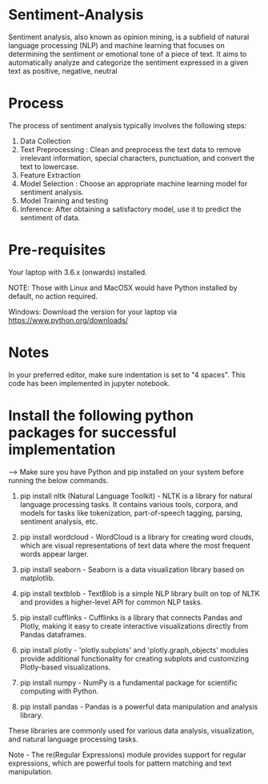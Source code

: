 # Sentiment-Analysis
Sentiment analysis, also known as opinion mining, is a subfield of natural language processing (NLP) and machine learning that focuses on determining the sentiment or emotional tone of a piece of text. It aims to automatically analyze and categorize the sentiment expressed in a given text as positive, negative, neutral

# Process
The process of sentiment analysis typically involves the following steps:

1. Data Collection
2. Text Preprocessing : Clean and preprocess the text data to remove irrelevant information, special characters, punctuation, and convert the text to lowercase. 
3. Feature Extraction
4. Model Selection : Choose an appropriate machine learning model for sentiment analysis. 
5. Model Training and testing
6. Inference: After obtaining a satisfactory model, use it to predict the sentiment of data.

# Pre-requisites
Your laptop with 3.6.x (onwards) installed.

NOTE: Those with Linux and MacOSX would have Python installed by default, no action required.

Windows: Download the version for your laptop via https://www.python.org/downloads/

# Notes
In your preferred editor, make sure indentation is set to "4 spaces". This code has been implemented in jupyter notebook.

# Install the following python packages for successful implementation
--> Make sure you have Python and pip installed on your system before running the below commands.

1. pip install nltk (Natural Language Toolkit) - NLTK is a library for natural language processing tasks. It contains various tools, corpora, and models for tasks like tokenization, part-of-speech tagging, parsing, sentiment analysis, etc.

2. pip install wordcloud - WordCloud is a library for creating word clouds, which are visual representations of text data where the most frequent words appear larger.

3. pip install seaborn - Seaborn is a data visualization library based on matplotlib. 

4. pip install textblob - TextBlob is a simple NLP library built on top of NLTK and provides a higher-level API for common NLP tasks.

5. pip install cufflinks - Cufflinks is a library that connects Pandas and Plotly, making it easy to create interactive visualizations directly from Pandas dataframes.

6. pip install plotly - 'plotly.subplots' and 'plotly.graph_objects' modules provide additional functionality for creating subplots and customizing Plotly-based visualizations.

7. pip install numpy - NumPy is a fundamental package for scientific computing with Python.

8. pip install pandas - Pandas is a powerful data manipulation and analysis library.

These libraries are commonly used for various data analysis, visualization, and natural language processing tasks.

Note - 
The re(Regular Expressions) module provides support for regular expressions, which are powerful tools for pattern matching and text manipulation.

